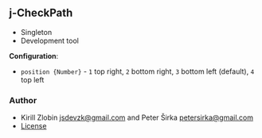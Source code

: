 ## j-CheckPath

- Singleton
- Development tool

__Configuration__:

- `position {Number}` - `1` top right, `2` bottom right, `3` bottom left (default), `4` top left

### Author

- Kirill Zlobin <jsdevzk@gmail.com> and Peter Širka <petersirka@gmail.com>
- [License](https://www.totaljs.com/license/)